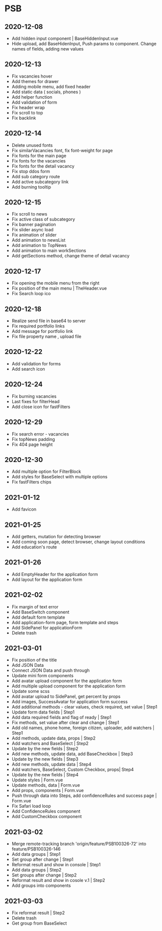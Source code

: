 # PSB

## 2020-12-08
* Add hidden input component | BaseHiddenInput.vue
* Hide upload, add BaseHidenInput, Push params to component. Change names of fields, adding new values

## 2020-12-13
* Fix vacancies hover
* Add themes for drawer
* Adding mobile menu, add fixed header
* Add static data ( socials, phones )
* Add helper function
* Add validation of form
* Fix header wrap
* Fix scroll to top
* Fix backlink

## 2020-12-14
* Delete unused fonts
* Fix similarVacancies font, fix font-weight for page
* Fix fonts for the main page
* Fix fonts for the vacancies
* Fix fonts for the detail vacancy
* Fix stop ddos form
* Add sub category route
* Add active subcategory link
* Add burning tooltip

## 2020-12-15
* Fix scroll to news
* Fix active class of subcategory
* Fix banner pagination
* Fix slider async load
* Fix animation of slider
* Add animation to newsList
* Add animation to TopNews
* Add animation to main workSections
* Add getSections method, change theme of detail vacancy

## 2020-12-17
* Fix opening the mobile menu from the right
* Fix position of the main menu | TheHeader.vue
* Fix Search loop ico

## 2020-12-18
* Realize send file in base64 to server
* Fix required portfolio links
* Add message for portfolio link
* Fix file property name , upload file

## 2020-12-22
* Add validation for forms
* Add search icon

## 2020-12-24
* Fix burning vacancies
* Last fixes for filterHead
* Add close icon for fastFilters

## 2020-12-29
* Fix search error - vacancies
* Fix topNews padding
* Fix 404 page height

## 2020-12-30
* Add multiple option for FilterBlock
* Add styles for BaseSelect with multiple options
* Fix fastFilters chips

## 2021-01-12
* Add favicon

## 2021-01-25
* Add getters, mutation for detecting browser
* Add coming soon page, detect browser, change layout conditions
* Add education's route

## 2021-01-26
* Add EmptyHeader for the application form
* Add layout for the application form

## 2021-02-02
* Fix margin of text error
* Add BaseSwitch component
* Add default form template
* Add application-form page, form template and steps
* Add SidePanel for applicationForm
* Delete trash

## 2021-03-01
* Fix position of the title
* Add JSON Data
* Connect JSON Data and push through
* Update mini form components
* Add avatar upload component for the application form
* Add multiple upload component for the application form
* Update some scss
* Add avatar upload to SidePanel, get percent by props
* Add images, SuccessAvatar for application form success
* Add additional methods - clear values, check required, set value | Step1
* Update form data fields | Step1
* Add data required fields and flag of ready | Step1
* Fix methods, set value after clear and change | Step1
* Add old names, phone home, foreign citizen, uploader, add watchers | Step1
* Add methods, update data, props | Step2
* Add watchers and BaseSelect | Step2
* Update by the new fields | Step2
* Add new methods, update data, add BaseCheckbox | Step3
* Update by the new fields | Step3
* Add new methods, update data | Step4
* Add watchers, BaseSelect, Custom Checkbox, props| Step4
* Update by the new fields | Step4
* Update styles | Form.vue
* Update methods, data | Form.vue
* Add props, components | Form.vue
* Push through data into Steps, add confidenceRules and success page | Form.vue
* Fix Safari load loop
* Add ConfidenceRules component
* Add CustomCheckbox component

## 2021-03-02
* Merge remote-tracking branch 'origin/feature/PSB100326-72' into feature/PSB100326-146
* Add data groups | Step1
* Set group after change | Step1
* Reformat result and show in console | Step1
* Add data groups | Step2
* Set groups after change | Step2
* Reformat result and show in cosole v.1 | Step2
* Add groups into components

## 2021-03-03
* Fix reformat result | Step2
* Delete trash
* Get group from BaseSelect
